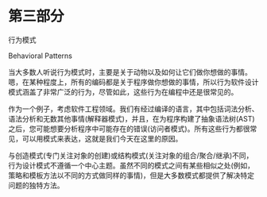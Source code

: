 # 第三部分
行为模式

Behavioral Patterns

当大多数人听说行为模式时，主要是关于动物以及如何让它们做你想做的事情。嗯，在某种程度上，所有的编码都是关于程序做你想做的事情，所以行为软件设计模式涵盖了非常广泛的行为，尽管如此，这些行为在编程中还是很常见的。

作为一个例子，考虑软件工程领域。我们有经过编译的语言，其中包括词法分析、语法分析和无数其他事情(解释器模式)，并且，在为程序构建了抽象语法树(AST)之后，您可能想要分析程序中可能存在的错误(访问者模式)。所有这些行为都很常见，可以用模式来表达，这就是我们今天在这里的原因。

与创造模式(专门关注对象的创建)或结构模式(关注对象的组合/聚合/继承)不同，行为设计模式不遵循一个中心主题。虽然不同的模式之间有某些相似之处(例如，策略和模板方法以不同的方式做同样的事情)，但是大多数模式都提供了解决特定问题的独特方法。